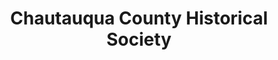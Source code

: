 ---
layout: repo
title: "Chautauqua County Historical Society"
id: 23531
permalink: repos/23531/
---